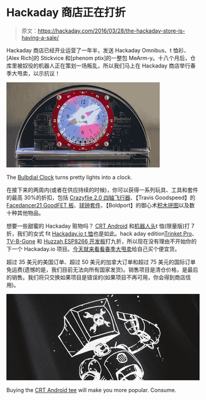# Hackaday 商店正在打折

> 原文：<https://hackaday.com/2016/03/28/the-hackaday-store-is-having-a-sale/>

Hackaday 商店已经开业运营了一年半，发送 Hackaday Omnibus、t 恤衫、[Alex Rich]的 Stickvice 和[phenom ptix]的一整包 MeArm-y。十八个月后，仓库里被奴役的机器人正在策划一场叛乱，所以我们马上在 Hackaday 商店举行春季大甩卖，以示抗议！

![The Bulbdial Clock turns pretty lights into a clock.](img/79d4ef7bcc364a737626518e836e1aac.png)

The [Bulbdial Clock](http://store.hackaday.com/products/bulbdial-clock) turns pretty lights into a clock.

在接下来的两周内(或者在供应持续的时候)，你可以获得一系列玩具、工具和套件的最高 30%的折扣，包括 [Crazyflie 2.0 四轴飞行器](http://store.hackaday.com/products/crazyflie-2)、【Travis Goodspeed】的 [Facedancer21 GoodFET 板](http://store.hackaday.com/products/facedancer21)、[球钟套件](http://store.hackaday.com/products/bulbdial-clock)、【Boldport】的御心术[积木拼图](http://store.hackaday.com/products/cordwood-puzzle-first-edition)以及数十种其他物品。

想要一些甜蜜的 Hackaday 赃物吗？ [CRT Android](http://store.hackaday.com/collections/swag/products/crt-head-tee) 和[机器人头](http://store.hackaday.com/collections/swag/products/robot-head-tee)t 恤(限量版)打 7 折，我们的女式 fit [Hackaday.io t 恤](http://store.hackaday.com/collections/swag/products/hackadayio-womens-tshirt)也是如此。hack aday edition[Trinket Pro](http://store.hackaday.com/collections/swag/products/trinket-pro)、 [TV-B-Gone](http://store.hackaday.com/products/hackaday-tv-b-gone-kit) 和 [Huzzah ESP8266 开发板](http://store.hackaday.com/collections/swag/products/huzzah)打九折，所以现在没有理由不开始你的下一个 Hackaday.io 项目。[今天就来看看春季大甩卖](http://store.hackaday.com/collections/spring-sale)给自己买个便宜货。

超过 35 美元的美国订单、超过 50 美元的加拿大订单和超过 75 美元的国际订单免运费(遗憾的是，我们目前无法向所有国家发货)。销售项目是清仓价格，是最后的销售。我们将只交换如果项目是错误的(如果项目不再可用，你会得到商店信用)。

![Buying the CRT Android tee will make you more popular. Consume.](img/e45a0a01b10112c8243ebc432f65a3b9.png)

Buying the [CRT Android tee](http://store.hackaday.com/collections/swag/products/crt-head-tee) will make you more popular. Consume.